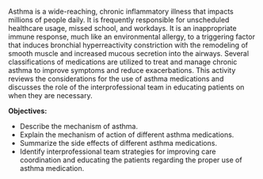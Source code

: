 Asthma is a wide-reaching, chronic inflammatory illness that impacts millions of people daily. It is frequently responsible for unscheduled healthcare usage, missed school, and workdays. It is an inappropriate immune response, much like an environmental allergy, to a triggering factor that induces bronchial hyperreactivity constriction with the remodeling of smooth muscle and increased mucous secretion into the airways. Several classifications of medications are utilized to treat and manage chronic asthma to improve symptoms and reduce exacerbations. This activity reviews the considerations for the use of asthma medications and discusses the role of the interprofessional team in educating patients on when they are necessary.

**Objectives:**
- Describe the mechanism of asthma.
- Explain the mechanism of action of different asthma medications.
- Summarize the side effects of different asthma medications.
- Identify interprofessional team strategies for improving care coordination and educating the patients regarding the proper use of asthma medication.